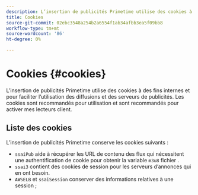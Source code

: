 ```yaml
---
description: L’insertion de publicités Primetime utilise des cookies à des fins internes et pour faciliter l’utilisation des flux et des serveurs de publicités.
title: Cookies
source-git-commit: 02ebc3548a254b2a6554f1ab34afbb3ea5f09bb8
workflow-type: tm+mt
source-wordcount: '86'
ht-degree: 0%

---
```


# Cookies {#cookies}

L’insertion de publicités Primetime utilise des cookies à des fins internes et pour faciliter l’utilisation des diffusions et des serveurs de publicités.  Les cookies sont recommandés pour utilisation et sont recommandés pour activer mes lecteurs client.

## Liste des cookies

L’insertion de publicités Primetime conserve les cookies suivants :

* `ssaiPub` aide à récupérer les URL de contenu des flux qui nécessitent une authentification de cookie pour obtenir la variable `m3u8` fichier .
* `ssai3` contient des cookies de session pour les serveurs d’annonces qui en ont besoin.
* `AWSELB` et `ssaiSession` conserver des informations relatives à une session ;
